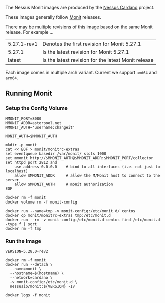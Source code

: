 
The Nessus Monit images are produced by the [Nessus Cardano](https://github.com/tdiesler/nessus-cardano) project.

These images generally follow [Monit](https://mmonit.com/monit) releases.

There may be multiple revisions of this image based on the same Monit release. For example ...

|              |                                                                                                                           |
|:-------------|:--------------------------------------------------------------------------------------------------------------------------|
| 5.27.1-rev1  | Denotes the first revision for Monit 5.27.1 |
| 5.27.1       | Is the latest revision for Monit 5.27.1 |
| latest       | Is the latest revision for the latest Monit release |

Each image comes in multiple arch variant. Current we support `amd64` and `arm64`.

## Running Monit

### Setup the Config Volume

```
MMONIT_PORT=8080
MMONIT_ADDR=astorpool.net
MMONIT_AUTH='username:changeit'

MONIT_AUTH=$MMONIT_AUTH

mkdir -p monit
cat << EOF > monit/monitrc-extras
set eventqueue basedir /var/monit/ slots 1000
set mmonit http://$MMONIT_AUTH@$MMONIT_ADDR:$MMONIT_PORT/collector
set httpd port 2812 and
    use address 0.0.0.0    # bind to all interfaces (i.e. not just to localhost)
    allow $MMONIT_ADDR     # allow the M/Monit host to connect to the server
    allow $MMONIT_AUTH     # monit authorization
EOF

docker rm -f monit
docker volume rm -f monit-config

docker run --name=tmp -v monit-config:/etc/monit.d/ centos
docker cp monit/monitrc-extras tmp:/etc/monit.d
docker run --rm -v monit-config:/etc/monit.d centos find /etc/monit.d -type f | sort
docker rm -f tmp
```

### Run the Image

```
VERSION=5.28.0-rev2

docker rm -f monit
docker run --detach \
  --name=monit \
  --hostname=$(hostname) \
  --network=cardano \
  -v monit-config:/etc/monit.d \
  nessusio/monit:${VERSION} -Iv

docker logs -f monit
```
